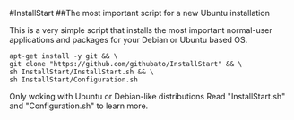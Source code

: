 #InstallStart
##The most important script for a new Ubuntu installation

This is a very simple script that installs the most important normal-user applications and packages
for your Debian or Ubuntu based OS.

```
apt-get install -y git && \
git clone "https://github.com/githubato/InstallStart" && \
sh InstallStart/InstallStart.sh && \
sh InstallStart/Configuration.sh 
```

Only woking with Ubuntu or Debian-like distributions
Read "InstallStart.sh" and "Configuration.sh" to learn more.
